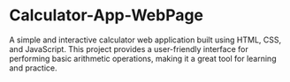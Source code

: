 # Calculator-App-WebPage
 A simple and interactive calculator web application built using HTML, CSS, and JavaScript. This project provides a user-friendly interface for performing basic arithmetic operations, making it a great tool for learning and practice.
